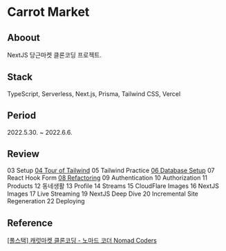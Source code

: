 # Carrot Market

## Aboout

NextJS 당근마켓 클론코딩 프로젝트.

## Stack

TypeScript, Serverless, Next.js, Prisma, Tailwind CSS, Vercel

## Period

2022.5.30. ~ 2022.6.6.

## Review

03 Setup
[04 Tour of Tailwind](/review/04-tour-of-tailwind.md)
05 Tailwind Practice
[06 Database Setup](/review/06-database%20setup.md)
07 React Hook Form
[08 Refactoring](/review/08-refactoring.md)
09 Authentication
10 Authorization
11 Products
12 동네생활
13 Profile
14 Streams
15 CloudFlare Images
16 NextJS Images
17 Live Streaming
19 NextJS Deep Dive
20 Incremental Site Regeneration
22 Deploying

## Reference

[[풀스택] 캐럿마켓 클론코딩 - 노마드 코더 Nomad Coders](https://nomadcoders.co/carrot-market/lobby)
